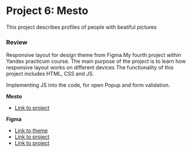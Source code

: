 
# Project 6: Mesto
This project describes profiles of people with beatiful pictures


### Review
Responsive layout for design theme from Figma.My fourth project within Yandex practicum course.
The main purpose of the project is to learn how responsive layout works on different devices 
The functionality of this project includes HTML, CSS and JS.

Implementing JS into the code, for open Popup and form validation.


**Mesto**
* [Link to project](https://yevbor.github.io/mesto/)



**Figma**
* [Link to theme](https://www.figma.com/file/StZjf8HnoeLdiXS7dYrLAh/JavaScript.-Sprint-4)
* [Link to project](https://www.figma.com/file/nlYpT4VhFiwimn2YlncrcF/JavaScript.-Sprint-5?node-id=0%3A1)
* [Link to project](https://www.figma.com/file/XNaGNEZD5NEjeyJzAT4gMb/JavaScript.-Sprint-6?node-id=0%3A1)

